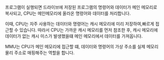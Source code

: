 프로그램이 실행되면 드라이브에 저장된 프로그램의 명령어와 데이터가 메인 메모리로 복사되고,
CPU는 메인메모리에 올라온 명령어와 데이터를 처리합니다.

이때, CPU는 자주 사용하는 데이터와 명령어는 캐시 메모리에 미리 저장하여,빠르게 접근할 수 있습니다.
따라서 CPU는 가까운 캐시 메모리를 먼저 참조한 후,
캐시 메모리에 데이터가 없는 캐시 미스가 발생했을떄 메인 메모리에서 데이터를 가져옵니다.

MMU는 CPU가 메인 메모리에 접근할 떄,
데이터와 명령어의 가상 주소를 실제 메모리 물리 주소로 매핑해주는 역할을 합니다.
